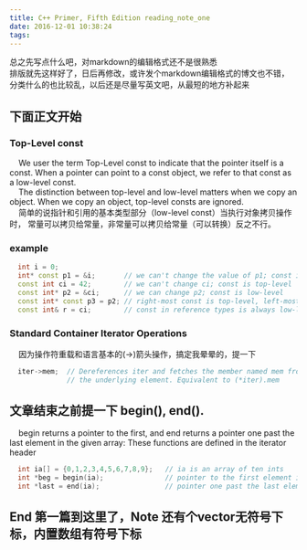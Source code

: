 ```yaml
---
title: C++ Primer, Fifth Edition reading_note_one
date: 2016-12-01 10:38:24
tags:
---
```

总之先写点什么吧，对markdown的编辑格式还不是很熟悉  
排版就先这样好了，日后再修改，或许发个markdown编辑格式的博文也不错，  
分类什么的也比较乱，以后还是尽量写英文吧，从最短的地方补起来

## 下面正文开始

### Top-Level const
&nbsp;&nbsp;&nbsp;&nbsp;We user the term Top-Level const to indicate that the pointer itself
is a const. When a pointer can point to a const object, we refer to that
const as a low-level const.  
&nbsp;&nbsp;&nbsp;&nbsp;The distinction between top-level and low-level matters when we copy
an object. When we copy an object, top-level consts are ignored.   
&nbsp;&nbsp;&nbsp;&nbsp;简单的说指针和引用的基本类型部分（low-level const）当执行对象拷贝操作时，
常量可以拷贝给常量，非常量可以拷贝给常量（可以转换）反之不行。

### example

```cpp
  int i = 0;
  int* const p1 = &i;       // we can't change the value of p1; const is top-level
  const int ci = 42;        // we can't change ci; const is top-level
  const int* p2 = &ci;      // we can change p2; const is low-level
  const int* const p3 = p2; // right-most const is top-level, left-most is not
  const int& r = ci;        // const in reference types is always low-level
```

### Standard Container Iterator Operations
&nbsp;&nbsp;&nbsp;&nbsp;因为操作符重载和语言基本的(->)箭头操作，搞定我晕晕的，提一下
```cpp
  iter->mem;  // Dereferences iter and fetches the member named mem from
              // the underlying element. Equivalent to (*iter).mem
```

## 文章结束之前提一下 begin(),  end().
&nbsp;&nbsp;&nbsp;&nbsp;begin returns a pointer to the first, and end returns a pointer one past the last
element in the given array: These functions are defined in the iterator header
```cpp
  int ia[] = {0,1,2,3,4,5,6,7,8,9};   // ia is an array of ten ints
  int *beg = begin(ia);               // pointer to the first element in ia
  int *last = end(ia);                // pointer one past the last element in ia
```
## End 第一篇到这里了，Note 还有个vector无符号下标，内置数组有符号下标
